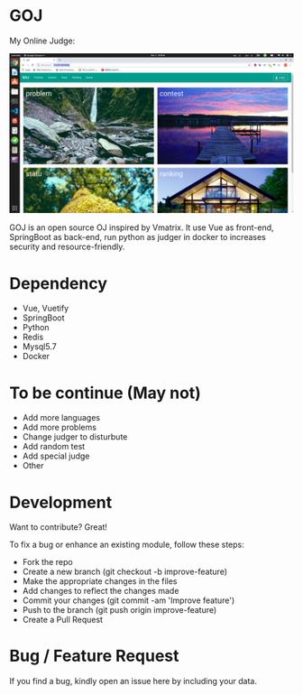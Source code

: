 # GOJ
My Online Judge:

![](screenshot/home.png)


GOJ is an open source OJ inspired by Vmatrix. It use Vue as front-end, SpringBoot as back-end, run python as judger in docker to increases security and resource-friendly.

# Dependency
- Vue, Vuetify
- SpringBoot
- Python
- Redis
- Mysql5.7
- Docker

# To be continue (May not)
- Add more languages
- Add more problems
- Change judger to disturbute
- Add random test
- Add special judge
- Other

# Development
Want to contribute? Great!

To fix a bug or enhance an existing module, follow these steps:

- Fork the repo
- Create a new branch (git checkout -b improve-feature)
- Make the appropriate changes in the files
- Add changes to reflect the changes made
- Commit your changes (git commit -am 'Improve feature')
- Push to the branch (git push origin improve-feature)
- Create a Pull Request
 
# Bug / Feature Request
If you find a bug, kindly open an issue here by including your data.

